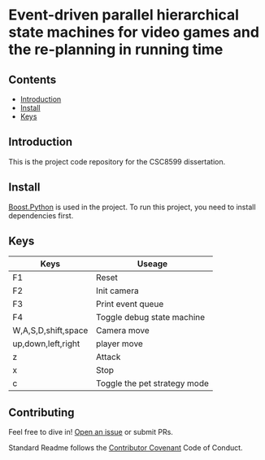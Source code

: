 # Event-driven parallel hierarchical state machines for video games and the re-planning in running time




## Contents

- [Introduction](#Introduction)
- [Install](#install)
- [Keys](#keys)

## Introduction

This is the project code repository for the CSC8599 dissertation.

## Install

[Boost.Python](https://www.boost.org/doc/libs/1_70_0/libs/python/doc/html/index.html) is used in the project. To run this project, you need to install dependencies first.

## Keys

|  Keys   | Useage  |
|  ----  | ----  |
| F1  | Reset |
| F2  | Init camera |
| F3  | Print event queue |
| F4  | Toggle debug state machine |
| W,A,S,D,shift,space  | Camera move |
| up,down,left,right  | player move |
| z  | Attack |
| x  | Stop |
| c  | Toggle the pet strategy mode |


## Contributing

Feel free to dive in! [Open an issue](https://github.com/RichardLitt/standard-readme/issues/new) or submit PRs.

Standard Readme follows the [Contributor Covenant](http://contributor-covenant.org/version/1/3/0/) Code of Conduct.



